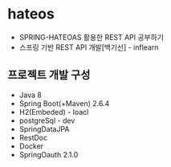 # hateos
- SPRING-HATEOAS 활용한 REST API 공부하기 
- 스프링 기반 REST API 개발[백기선] - inflearn

## 프로젝트 개발 구성
- Java 8
- Spring Boot(+Maven) 2.6.4
- H2(Embeded) - loacl
- postgreSql - dev
- SpringDataJPA
- RestDoc
- Docker
- SpringOauth 2.1.0